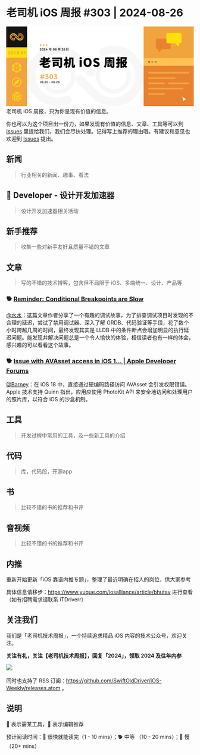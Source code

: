 # 老司机 iOS 周报 #303 | 2024-08-26

![ios-weekly](https://github.com/SwiftOldDriver/iOS-Weekly/blob/master/assets/weekly-header/303.jpg?raw=true)
老司机 iOS 周报，只为你呈现有价值的信息。

你也可以为这个项目出一份力，如果发现有价值的信息、文章、工具等可以到 [Issues](https://github.com/SwiftOldDriver/iOS-Weekly/issues) 里提给我们，我们会尽快处理。记得写上推荐的理由哦。有建议和意见也欢迎到 [Issues](https://github.com/SwiftOldDriver/iOS-Weekly/issues) 提出。

## 新闻

> 行业相关的新闻、趣事、看法

##  Developer - 设计开发加速器

> 设计开发加速器相关活动

## 新手推荐

> 收集一些对新手友好且质量不错的文章

## 文章

> 写的不错的技术博客，包含但不局限于 iOS、多端统一、设计、产品等

### 🐕 [Reminder: Conditional Breakpoints are Slow](https://twocentstudios.com/2024/08/08/conditional-breakpoints/)

[@水水](https://www.xuyanlan.com/categories/iOS/)：这篇文章作者分享了一个有趣的调试故事，为了排查调试项目时发现的不合理的延迟，尝试了禁用调试器、深入了解 GRDB、代码验证等手段，花了数个小时跨越几周的时间，最终发现其实是 LLDB 中的条件断点会增加明显的执行延迟问题。能发现并解决问题总是一个令人愉快的体验，相信读者也有一样的体会，感兴趣的可以看看这个故事。

### 🐕 [Issue with AVAsset access in iOS 1… | Apple Developer Forums](https://forums.developer.apple.com/forums/thread/758691)

[@Barney](https://github.com/BarneyZhaoooo)：在 iOS 18 中，直接通过硬编码路径访问 AVAsset 会引发权限错误。Apple 技术支持 Quinn 指出，应用应使用 PhotoKit API 来安全地访问和处理用户的照片库，以符合 iOS 的沙盒机制。

## 工具

> 开发过程中常用的工具，及一些新工具的介绍

## 代码

> 库，代码段，开源app

## 书

> 比较不错的书的推荐和书评

## 音视频

> 比较不错的书的推荐和书评

## 内推

重新开始更新「iOS 靠谱内推专题」，整理了最近明确在招人的岗位，供大家参考

具体信息请移步：https://www.yuque.com/iosalliance/article/bhutav 进行查看（如有招聘需求请联系 iTDriverr）

## 关注我们

我们是「老司机技术周报」，一个持续追求精品 iOS 内容的技术公众号，欢迎关注。

**关注有礼，关注【老司机技术周报】，回复「2024」，领取 2024 及往年内参**

![](https://github.com/SwiftOldDriver/iOS-Weekly/blob/master/assets/qrcode_for_wechat.jpg?raw=true)

同时也支持了 RSS 订阅：https://github.com/SwiftOldDriver/iOS-Weekly/releases.atom 。

## 说明

🚧 表示需某工具，🌟 表示编辑推荐

预计阅读时间：🐎 很快就能读完（1 - 10 mins）；🐕 中等 （10 - 20 mins）；🐢 慢（20+ mins）
